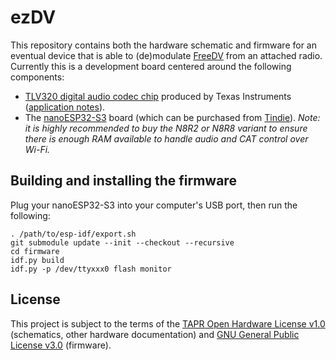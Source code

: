 # ezDV

This repository contains both the hardware schematic and firmware for an eventual device that is able to 
(de)modulate [FreeDV](https://freedv.org/) from an attached radio. Currently this is a development board 
centered around the following components:

* [TLV320 digital audio codec chip](https://www.ti.com/cn/lit/ds/symlink/tlv320aic3254.pdf?ts=1651153824042) produced by Texas Instruments ([application notes](https://www.ti.com/lit/an/slaa408a/slaa408a.pdf?ts=1651208477772&ref_url=https%253A%252F%252Fwww.google.com%252F)).
* The [nanoESP32-S3](https://github.com/wuxx/nanoESP32-S3) board (which can be purchased from [Tindie](https://www.tindie.com/products/johnnywu/nanoesp32-s3-development-board/)). *Note: it is highly recommended to buy the N8R2 or N8R8 variant to ensure there is enough RAM available to handle audio and CAT control over Wi-Fi.*

## Building and installing the firmware

Plug your nanoESP32-S3 into your computer's USB port, then run the following:

```
. /path/to/esp-idf/export.sh
git submodule update --init --checkout --recursive
cd firmware
idf.py build
idf.py -p /dev/ttyxxx0 flash monitor
```

## License

This project is subject to the terms of the [TAPR Open Hardware License v1.0](https://tapr.org/the-tapr-open-hardware-license/) (schematics, 
other hardware documentation) and [GNU General Public License v3.0](https://www.gnu.org/licenses/gpl-3.0.en.html) (firmware).
